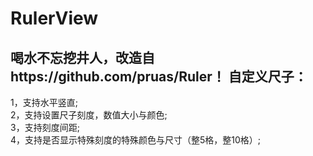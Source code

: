 RulerView
==========
喝水不忘挖井人，改造自https://github.com/pruas/Ruler！
自定义尺子：
--------
  1，支持水平竖直;<br>
  2，支持设置尺子刻度，数值大小与颜色;<br>
  3，支持刻度间距;<br>
  4，支持是否显示特殊刻度的特殊颜色与尺寸（整5格，整10格）;<br>
